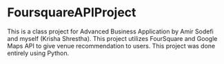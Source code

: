 # FoursquareAPIProject
This is a class project for Advanced Business Application by Amir Sodefi and myself (Krisha Shrestha).
This project utilizes FourSquare and Google Maps API to give venue recommendation to users.
This project was done entirely using Python.

